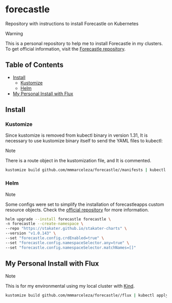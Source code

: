 # forecastle

Repository with instructions to install Forecastle on Kubernetes

> [!WARNING]
> This is a personal repository to help me to install Forecastle in my clusters.
> To get official information, visit the [Forecastle repository](https://github.com/stakater/Forecastle).

## Table of Contents

- [Install](#install)
  - [Kustomize](#kustomize)
  - [Helm](#helm)
- [My Personal Install with Flux](#my-personal-install-with-flux)

## Install

### Kustomize

Since kustomize is removed from kubectl binary in version 1.31, It is necessary
to use kustomize binary itself to send the YAML files to kubectl:

> [!NOTE]
> There is a route object in the kustomization file, and It is commented.

```bash
kustomize build github.com/mmmarceleza/forecastle//manifests | kubectl apply -f-
```

### Helm

> [!NOTE]
> Some configs were set to simplify the installation of forecastleapps custom
> resource objects. Check the [official repository](https://github.com/stakater/Forecastle) for more information.

```bash
helm upgrade --install forecastle forecastle \
-n forecastle --create-namespace \
--repo "https://stakater.github.io/stakater-charts" \
--version "v1.0.143" \
--set "forecastle.config.crdEnabled=true" \
--set "forecastle.config.namespaceSelector.any=true" \
--set "forecastle.config.namespaceSelector.matchNames=[]"
```

## My Personal Install with Flux

> [!NOTE]
> This is for my environmental using my local cluster with [Kind](https://github.com/mmmarceleza/kind).

```bash
kustomize build github.com/mmmarceleza/forecastle//flux | kubectl apply -f-
```
